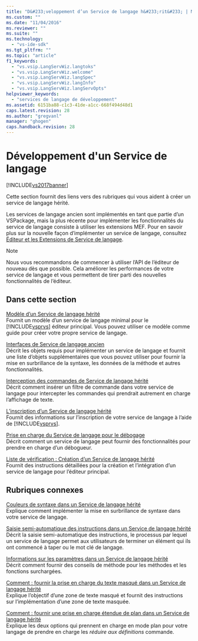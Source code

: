 ```yaml
---
title: "D&#233;veloppement d’un Service de langage h&#233;rit&#233; | Microsoft Docs"
ms.custom: ""
ms.date: "11/04/2016"
ms.reviewer: ""
ms.suite: ""
ms.technology: 
  - "vs-ide-sdk"
ms.tgt_pltfrm: ""
ms.topic: "article"
f1_keywords: 
  - "vs.vsip.LangServWiz.langtoks"
  - "vs.vsip.LangServWiz.welcome"
  - "vs.vsip.LangServWiz.langSpec"
  - "vs.vsip.LangServWiz.langInfo"
  - "vs.vsip.LangServWiz.langServOpts"
helpviewer_keywords: 
  - "services de langage de développement"
ms.assetid: 6151ba88-c1c3-41de-a1cc-668f494d48d1
caps.latest.revision: 28
ms.author: "gregvanl"
manager: "ghogen"
caps.handback.revision: 28
---
```

# D&#233;veloppement d&#39;un Service de langage
[!INCLUDE[vs2017banner](../../code-quality/includes/vs2017banner.md)]

Cette section fournit des liens vers des rubriques qui vous aident à créer un service de langage hérité.  
  
 Les services de langage ancien sont implémentés en tant que partie d’un VSPackage, mais la plus récente pour implémenter les fonctionnalités du service de langage consiste à utiliser les extensions MEF. Pour en savoir plus sur la nouvelle façon d’implémenter un service de langage, consultez [Éditeur et les Extensions de Service de langage](../../extensibility/editor-and-language-service-extensions.md).  
  
> [!NOTE]
>  Nous vous recommandons de commencer à utiliser l’API de l’éditeur de nouveau dès que possible. Cela améliorer les performances de votre service de langage et vous permettent de tirer parti des nouvelles fonctionnalités de l’éditeur.  
  
## Dans cette section  
 [Modèle d’un Service de langage hérité](../../extensibility/internals/model-of-a-legacy-language-service.md)  
 Fournit un modèle d’un service de langage minimal pour le [!INCLUDE[vsprvs](../../code-quality/includes/vsprvs_md.md)] éditeur principal. Vous pouvez utiliser ce modèle comme guide pour créer votre propre service de langage.  
  
 [Interfaces de Service de langage ancien](../../extensibility/internals/legacy-language-service-interfaces.md)  
 Décrit les objets requis pour implémenter un service de langage et fournit une liste d’objets supplémentaires que vous pouvez utiliser pour fournir la mise en surbrillance de la syntaxe, les données de la méthode et autres fonctionnalités.  
  
 [Interception des commandes de Service de langage hérité](../../extensibility/internals/intercepting-legacy-language-service-commands.md)  
 Décrit comment insérer un filtre de commande dans votre service de langage pour intercepter les commandes qui prendrait autrement en charge l’affichage de texte.  
  
 [L’inscription d’un Service de langage hérité](../../extensibility/internals/registering-a-legacy-language-service2.md)  
 Fournit des informations sur l’inscription de votre service de langage à l’aide de [!INCLUDE[vsprvs](../../code-quality/includes/vsprvs_md.md)].  
  
 [Prise en charge du Service de langage pour le débogage](../../extensibility/internals/language-service-support-for-debugging.md)  
 Décrit comment un service de langage peut fournir des fonctionnalités pour prendre en charge d’un débogueur.  
  
 [Liste de vérification : Création d’un Service de langage hérité](../../extensibility/internals/checklist-creating-a-legacy-language-service.md)  
 Fournit des instructions détaillées pour la création et l’intégration d’un service de langage pour l’éditeur principal.  
  
## Rubriques connexes  
 [Couleurs de syntaxe dans un Service de langage hérité](../../extensibility/internals/syntax-coloring-in-a-legacy-language-service.md)  
 Explique comment implémenter la mise en surbrillance de syntaxe dans votre service de langage.  
  
 [Saisie semi\-automatique des instructions dans un Service de langage hérité](../../extensibility/internals/statement-completion-in-a-legacy-language-service.md)  
 Décrit la saisie semi\-automatique des instructions, le processus par lequel un service de langage permet aux utilisateurs de terminer un élément qui ils ont commencé à taper ou le mot clé de langage.  
  
 [Informations sur les paramètres dans un Service de langage hérité](../../extensibility/internals/parameter-info-in-a-legacy-language-service1.md)  
 Décrit comment fournir des conseils de méthode pour les méthodes et les fonctions surchargées.  
  
 [Comment : fournir la prise en charge du texte masqué dans un Service de langage hérité](../../extensibility/internals/how-to-provide-hidden-text-support-in-a-legacy-language-service.md)  
 Explique l’objectif d’une zone de texte masqué et fournit des instructions sur l’implémentation d’une zone de texte masquée.  
  
 [Comment : fournir une prise en charge étendue de plan dans un Service de langage hérité](../../extensibility/internals/how-to-provide-expanded-outlining-support-in-a-legacy-language-service.md)  
 Explique les deux options qui prennent en charge en mode plan pour votre langage de prendre en charge les *réduire aux définitions* commande.